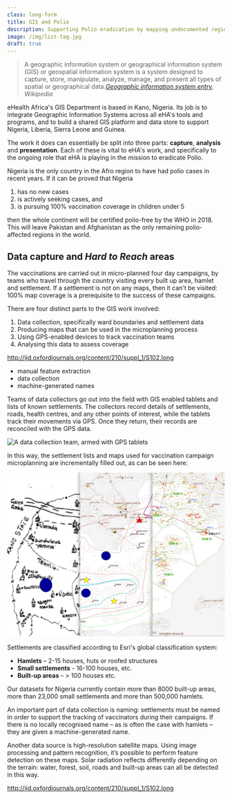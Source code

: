 ```yaml
---
class: long-form
title: GIS and Polio
description: Supporting Polio eradication by mapping undocumented regions
image: /img/list-tag.jpg
draft: true
---
```


> A geographic information system or geographical information system (GIS) or geospatial information system is a system designed to capture, store, manipulate, analyze, manage, and present all types of spatial or geographical data.<cite>[Geographic information system entry](https://en.wikipedia.org/wiki/Geographic_information_system), Wikipedia</cite>

eHealth Africa's GIS Department is based in Kano, Nigeria. Its job is to integrate Geographic Information Systems across all eHA's tools and programs, and to build a shared GIS platform and data store to support Nigeria, Liberia, Sierra Leone and Guinea.

The work it does can essentially be split into three parts: **capture**, **analysis** and **presentation**. Each of these is vital to eHA's work, and specifically to the ongoing role that eHA is playing in the mission to eradicate Polio.

Nigeria is the only country in the Afro region to have had polio cases in recent years. If it can be proved that Nigeria 

1. has no new cases
2. is actively seeking cases, and
3. is pursuing 100% vaccination coverage in children under 5

then the whole continent will be certified polio-free by the WHO in 2018. This will leave Pakistan and Afghanistan as the only remaining polio-affected regions in the world.

## Data capture and *Hard to Reach* areas

The vaccinations are carried out in micro-planned four day campaigns, by teams who travel through the country visiting every built up area, hamlet and settlement. If a settlement is not on any maps, then it can't be visited: 100% map coverage is a prerequisite to the success of these campaigns.

There are four distinct parts to the GIS work involved:

1. Data collection, specifically ward boundaries and settlement data
2. Producing maps that can be used in the microplanning process
3. Using GPS-enabled devices to track vaccination teams
4. Analysing this data to assess coverage

 http://jid.oxfordjournals.org/content/210/suppl_1/S102.long

* manual feature extraction
* data collection
* machine-generated names


Teams of data collectors go out into the field with GIS enabled tablets and lists of known settlements. The collectors record details of settlements, roads, health centres, and any other points of interest, while the tablets track their movements via GPS. Once they return, their records are reconciled with the GPS data.

![A data collection team, armed with GPS tablets](/img/gis-data-collectors.jpg)

In this way, the settlement lists and maps used for vaccination campaign microplanning are incrementally filled out, as can be seen here:

![Three iterations of a campaign map for Dundubus Ward in Jigawa State](/img/gis-campaign-maps.jpg)

Settlements are classified according to Esri's global classification system:

* **Hamlets** – 2-15 houses, huts or roofed structures
* **Small settlements** - 16-100 houses, etc.
* **Built-up areas** – > 100 houses etc.

Our datasets for Nigeria currently contain more than 8000 built-up areas, more than 23,000 small settlements and more than 500,000 hamlets.

An important part of data collection is naming: settlements must be named in order to support the tracking of vaccinators during their campaigns. If there is no locally recognised name – as is often the case with hamlets – they are given a machine-generated name.

Another data source is high-resolution satellite maps. Using image processing and pattern recognition, it’s possible to perform feature detection on these maps. Solar radiation reflects differently depending on the terrain: water, forest, soil, roads and built-up areas can all be detected in this way.



http://jid.oxfordjournals.org/content/210/suppl_1/S102.long

